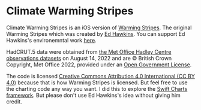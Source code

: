 # Climate Warming Stripes
Climate Warming Stripes is an iOS version of [Warming Stripes](https://showyourstripes.info/l/globe). The original Warming Stripes which was created by [Ed Hawkins](http://www.met.reading.ac.uk/~ed/home/index.php). 
You can support Ed Hawkins's environemntal work [here](https://showyourstripes.info/support).

 HadCRUT.5 data were obtained from [the Met Office Hadley Centre observations datasets]( http://www.metoffice.gov.uk/hadobs/hadcrut5) on August 14, 2022 and are © British Crown Copyright, Met Office 2022, provided under an [Open Government License](http://www.nationalarchives.gov.uk/doc/open-government-licence/version/3/).

The code is licensed [Creative Commons Attribution 4.0 International (CC BY 4.0)](https://creativecommons.org/licenses/by/4.0/) because that is how Warming Stripes is licensed. But feel free to use the charting code any way you want. I did this to explore the [Swift Charts framework](https://developer.apple.com/documentation/charts). But please don't use Ed Hawkins's idea without giving him credit.
